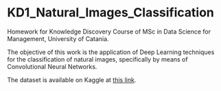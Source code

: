 # KD1_Natural_Images_Classification
Homework for Knowledge Discovery Course of MSc in Data Science for Management, University of Catania.

The objective of this work is the application of Deep Learning techniques for the classification of natural images, specifically by means of Convolutional Neural Networks.

The dataset is available on Kaggle at [this link](https://www.kaggle.com/prasunroy/natural-images).

